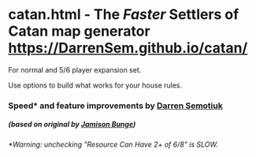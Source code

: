 # catan.html - The *Faster* Settlers of Catan map generator https://DarrenSem.github.io/catan/

For normal and 5/6 player expansion set.

Use options to build what works for your house rules.

### Speed* and feature improvements by [Darren Semotiuk](https://DarrenSem.github.io)
##### (based on original by [Jamison Bunge](https://www.bunge.io/))

###### *Warning: unchecking "Resource Can Have 2+ of 6/8" is SLOW.
